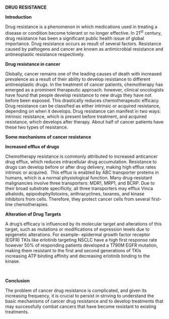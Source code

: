**DRUG RESISTANCE**

**Introduction**

Drug resistance is a phenomenon in which medications used in treating a disease or condition become tolerant or no longer effective. In 21<sup>st</sup> century, drug resistance has been a significant public health issue of global importance. Drug resistance occurs as result of several factors. Resistance caused by pathogens and cancer are known as antimicrobial resistance and antineoplastic resistance respectively.

**Drug resistance in cancer**

Globally, cancer remains one of the leading causes of death with increased prevalence as a result of their ability to develop resistance to different antineoplastic drugs. In the treatment of cancer patients, chemotherapy has emerged as a prominent therapeutic approach. however, clinical oncologists have found that people develop resistance to new drugs they have not before been exposed. This drastically reduces chemotherapeutic efficacy. Drug resistance can be classified as either intrinsic or acquired resistance, depending on when it develops. Drug resistance can manifest in two ways: intrinsic resistance, which is present before treatment, and acquired resistance, which develops after therapy. About half of cancer patients have these two types of resistance.

**Some mechanisms of cancer resistance**

**Increased efflux of drugs**

Chemotherapy resistance is commonly attributed to increased anticancer drug efflux, which reduces intracellular drug accumulation. Resistance to drugs can develop before or after drug delivery, making high efflux rates intrinsic or acquired.  This efflux is enabled by ABC transporter proteins in humans, which is a normal physiological function. Many drug-resistant malignancies involve three transporters: MDR1, MRP1, and BCRP. Due to their broad substrate specificity, all three transporters may efflux Vinca alkaloids, epipodophyllotoxins, anthracyclines, taxanes, and kinase inhibitors from cells. Therefore, they protect cancer cells from several first-line chemotherapies.

**Alteration of Drug Targets**

A drug’s efficacy is influenced by its molecular target and alterations of this target, such as mutations or modifications of expression levels due to epigenetic alterations. For example- epidermal growth factor receptor (EGFR) TKIs like erlotinib targeting NSCLC have a high first response rate however 50% of responding patients developed a T790M EGFR mutation, making them resistant to the first and second generations of TKIs increasing ATP binding affinity and decreasing erlotinib binding to the kinase.&#x20;

 

**Conclusion**

The problem of cancer drug resistance is complicated, and given its increasing frequency, it is crucial to persist in striving to understand the basic mechanisms of cancer drug resistance and to develop treatments that may successfully combat cancers that have become resistant to existing treatments.

 
